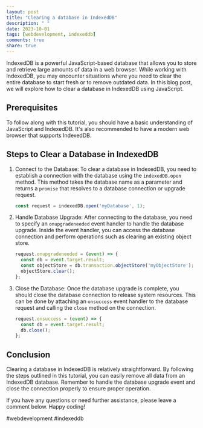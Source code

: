 ```yaml
---
layout: post
title: "Clearing a database in IndexedDB"
description: " "
date: 2023-10-01
tags: [webdevelopment, indexeddb]
comments: true
share: true
---
```


IndexedDB is a powerful JavaScript-based database that allows you to store and retrieve large amounts of data in a web browser. While working with IndexedDB, you may encounter situations where you need to clear the entire database to start fresh or to remove outdated data. In this blog post, we will explore how to clear a database in IndexedDB using JavaScript.

## Prerequisites
To follow along with this tutorial, you should have a basic understanding of JavaScript and IndexedDB. It's also recommended to have a modern web browser that supports IndexedDB.

## Steps to Clear a Database in IndexedDB

1. Connect to the Database:
   To clear a database in IndexedDB, you need to establish a connection with the database using the `indexedDB.open` method. This method takes the database name as a parameter and returns a `promise` that resolves to a database connection or upgrade request.

   ```javascript
   const request = indexedDB.open('myDatabase', 1);
   ```

2. Handle Database Upgrade:
   After connecting to the database, you need to specify an `onupgradeneeded` event handler to handle the database upgrade. Inside the event handler, you can access the database connection and perform operations such as clearing an existing object store.

   ```javascript
   request.onupgradeneeded = (event) => {
     const db = event.target.result;
     const objectStore = db.transaction.objectStore('myObjectStore');
     objectStore.clear();
   };
   ```

3. Close the Database:
   Once the database upgrade is complete, you should close the database connection to release system resources. This can be done by attaching an `onsuccess` event handler to the database request and calling the `close` method on the connection.

   ```javascript
   request.onsuccess = (event) => {
     const db = event.target.result;
     db.close();
   };
   ```

## Conclusion
Clearing a database in IndexedDB is relatively straightforward. By following the steps outlined in this tutorial, you can easily remove all data from an IndexedDB database. Remember to handle the database upgrade event and close the connection properly to ensure proper operation.

If you have any questions or need further assistance, please leave a comment below. Happy coding!

#webdevelopment #indexeddb